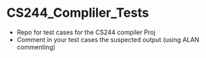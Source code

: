 # CS244_Compliler_Tests
* Repo for test cases for the CS244 compiler Proj
* Comment in your test cases the suspected output (using ALAN commenting)
